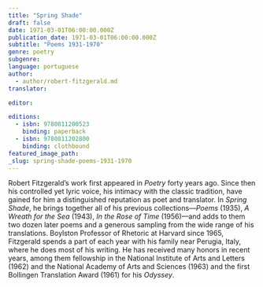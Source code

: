 ```yaml
---
title: "Spring Shade"
draft: false
date: 1971-03-01T06:00:00.000Z
publication_date: 1971-03-01T06:00:00.000Z
subtitle: "Poems 1931-1970"
genre: poetry
subgenre:
language: portuguese
author:
  - author/robert-fitzgerald.md
translator:

editor:

editions:
  - isbn: 9780811200523
    binding: paperback
  - isbn: 9780811202800
    binding: clothbound
featured_image_path:
_slug: spring-shade-poems-1931-1970
---
```


Robert Fitzgerald’s work first appeared in _Poetry_ forty years ago. Since then his controlled yet lyric voice, his intimacy with the classic tradition, have gained for him a distinguished reputation as poet and translator. In _Spring Shade_, he brings together all of his previous collections––_Poems_ (1935), _A Wreath for the Sea_ (1943), _In the Rose of Time_ (1956)––and adds to them two dozen later poems and a generous sampling from the wide range of his translations. Boylston Professor of Rhetoric at Harvard since 1965, Fitzgerald spends a part of each year with his family near Perugia, Italy, where he does most of his writing. He has received many honors in recent years, among them fellowship in the National Institute of Arts and Letters (1962) and the National Academy of Arts and Sciences (1963) and the first Bollingen Translation Award (1961) for his _Odyssey_.


